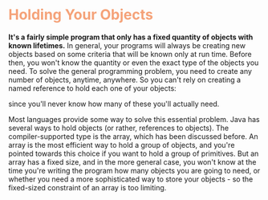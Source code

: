 # <font color=#f5a37a>Holding Your Objects</font>
**It's a fairly simple program that only has a fixed quantity of objects with known lifetimes.** 
In general, your programs will always be creating new objects based on some criteria that will
be known only at run time. Before then, you won't know the quantity or even the exact type
of the objects you need. To solve the general programming problem, you need to create any
number of objects, anytime, anywhere. So you can't rely on creating a named reference to
hold each one of your objects:


since you'll never know how many of these you'll actually need.

Most languages provide some way to solve this essential problem. Java has several ways to
hold objects (or rather, references to objects). The compiler-supported type is the array,
which has been discussed before. An array is the most efficient way to hold a group of objects,
and you're pointed towards this choice if you want to hold a group of primitives. But an array
has a fixed size, and in the more general case, you won't know at the time you're writing the
program how many objects you are going to need, or whether you need a more sophisticated
way to store your objects - so the fixed-sized constraint of an array is too limiting.
